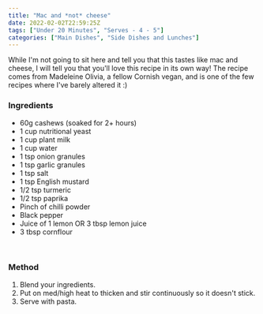 ```yaml
---
title: "Mac and *not* cheese"
date: 2022-02-02T22:59:25Z
tags: ["Under 20 Minutes", "Serves - 4 - 5"]
categories: ["Main Dishes", "Side Dishes and Lunches"]
---
```

While I'm not going to sit here and tell you that this tastes like mac and cheese, I will tell you that you'll love this recipe in its own way! The recipe comes from Madeleine Olivia, a fellow Cornish vegan, and is one of the few recipes where I've barely altered it :)

### Ingredients
* 60g cashews (soaked for 2+ hours)
* 1 cup nutritional yeast
* 1 cup plant milk
* 1 cup water
* 1 tsp onion granules
* 1 tsp garlic granules
* 1 tsp salt
* 1 tsp English mustard
* 1/2 tsp turmeric
* 1/2 tsp paprika
* Pinch of chilli powder
* Black pepper
* Juice of 1 lemon OR 3 tbsp lemon juice
* 3 tbsp cornflour
&nbsp;

&nbsp;
### Method
1. Blend your ingredients.
2. Put on med/high heat to thicken and stir continuously so it doesn't stick.
3. Serve with pasta.


